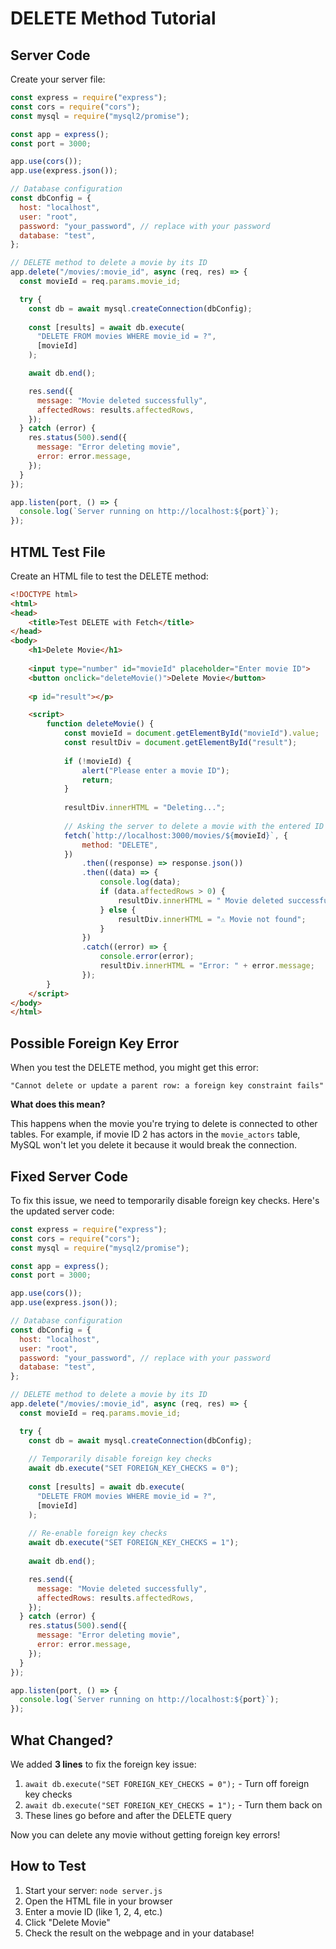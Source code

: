 # DELETE Method Tutorial

## Server Code

Create your server file:

```javascript
const express = require("express");
const cors = require("cors");
const mysql = require("mysql2/promise");

const app = express();
const port = 3000;

app.use(cors());
app.use(express.json());

// Database configuration
const dbConfig = {
  host: "localhost",
  user: "root",
  password: "your_password", // replace with your password
  database: "test",
};

// DELETE method to delete a movie by its ID
app.delete("/movies/:movie_id", async (req, res) => {
  const movieId = req.params.movie_id;

  try {
    const db = await mysql.createConnection(dbConfig);
    
    const [results] = await db.execute(
      "DELETE FROM movies WHERE movie_id = ?",
      [movieId]
    );

    await db.end();

    res.send({
      message: "Movie deleted successfully",
      affectedRows: results.affectedRows,
    });
  } catch (error) {
    res.status(500).send({
      message: "Error deleting movie",
      error: error.message,
    });
  }
});

app.listen(port, () => {
  console.log(`Server running on http://localhost:${port}`);
});
```

## HTML Test File

Create an HTML file to test the DELETE method:

```html
<!DOCTYPE html>
<html>
<head>
    <title>Test DELETE with Fetch</title>
</head>
<body>
    <h1>Delete Movie</h1>
    
    <input type="number" id="movieId" placeholder="Enter movie ID">
    <button onclick="deleteMovie()">Delete Movie</button>
    
    <p id="result"></p>

    <script>
        function deleteMovie() {
            const movieId = document.getElementById("movieId").value;
            const resultDiv = document.getElementById("result");
            
            if (!movieId) {
                alert("Please enter a movie ID");
                return;
            }
            
            resultDiv.innerHTML = "Deleting...";
            
            // Asking the server to delete a movie with the entered ID
            fetch(`http://localhost:3000/movies/${movieId}`, {
                method: "DELETE",
            })
                .then((response) => response.json())
                .then((data) => {
                    console.log(data);
                    if (data.affectedRows > 0) {
                        resultDiv.innerHTML = " Movie deleted successfully!";
                    } else {
                        resultDiv.innerHTML = "⚠ Movie not found";
                    }
                })
                .catch((error) => {
                    console.error(error);
                    resultDiv.innerHTML = "Error: " + error.message;
                });
        }
    </script>
</body>
</html>
```

## Possible Foreign Key Error

When you test the DELETE method, you might get this error:

```
"Cannot delete or update a parent row: a foreign key constraint fails"
```

**What does this mean?**

This happens when the movie you're trying to delete is connected to other tables. For example, if movie ID 2 has actors in the `movie_actors` table, MySQL won't let you delete it because it would break the connection.

## Fixed Server Code

To fix this issue, we need to temporarily disable foreign key checks. Here's the updated server code:

```javascript
const express = require("express");
const cors = require("cors");
const mysql = require("mysql2/promise");

const app = express();
const port = 3000;

app.use(cors());
app.use(express.json());

// Database configuration
const dbConfig = {
  host: "localhost",
  user: "root",
  password: "your_password", // replace with your password
  database: "test",
};

// DELETE method to delete a movie by its ID
app.delete("/movies/:movie_id", async (req, res) => {
  const movieId = req.params.movie_id;

  try {
    const db = await mysql.createConnection(dbConfig);
    
    // Temporarily disable foreign key checks
    await db.execute("SET FOREIGN_KEY_CHECKS = 0");
    
    const [results] = await db.execute(
      "DELETE FROM movies WHERE movie_id = ?",
      [movieId]
    );
    
    // Re-enable foreign key checks
    await db.execute("SET FOREIGN_KEY_CHECKS = 1");
    
    await db.end();

    res.send({
      message: "Movie deleted successfully",
      affectedRows: results.affectedRows,
    });
  } catch (error) {
    res.status(500).send({
      message: "Error deleting movie",
      error: error.message,
    });
  }
});

app.listen(port, () => {
  console.log(`Server running on http://localhost:${port}`);
});
```

## What Changed?

We added **3 lines** to fix the foreign key issue:

1. `await db.execute("SET FOREIGN_KEY_CHECKS = 0");` - Turn off foreign key checks
2. `await db.execute("SET FOREIGN_KEY_CHECKS = 1");` - Turn them back on
3. These lines go before and after the DELETE query

Now you can delete any movie without getting foreign key errors!

## How to Test

1. Start your server: `node server.js`
2. Open the HTML file in your browser
3. Enter a movie ID (like 1, 2, 4, etc.)
4. Click "Delete Movie"
5. Check the result on the webpage and in your database!
